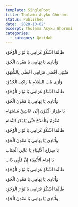 ```yaml
---
template: SinglePost
title: Tholama Asyku Ghoromi
status: Published
date: '2020-10-02'
excerpt: Tholama Asyku Ghoromi
categories:
  - category: Qosidah
---
```


ﻃَﺎﻟَﻤَﺎ ﺍَﺷْﻜُﻮْ ﻏَﺮَﺍﻣِﻰ ﻳَﺎ ﻧُﻮْ ﺭَ ﺍﻟْﻮُﺟُﻮْﺩ


ﻭَﺍُﻧَﺎﺩِﻯ ﻳَﺎ ﺗِﻬَﺎﻣِﻰ ﻳَﺎ ﻣَﻌْﺪِﻥَ ﺍﻟْﺠُﻮْﺩ

ﻣُﻨْﻴَﺘِﻰ ﺍَﻗْﺼَﻰ ﻣَﺮَﺍﻣِﻰ ﺍَﺣْﻈَﻰ ﺑِﺎﻟﺸُّﻬُﻮْﺩ

ﻭَﺍَﺭَﻯ ﺑَﺎﺏَ ﺍﻟﺴَّﻼَﻡِ ﻳَﺎ ﺯَﺍﻛِﻰ ﺍﻟْﺠُﺪُﻭْﺩ


ﻃَﺎﻟَﻤَﺎ ﺍَﺷْﻜُﻮْ ﻏَﺮَﺍﻣِﻰ ﻳَﺎ ﻧُﻮْ ﺭَ ﺍﻟْﻮُﺟُﻮْﺩ


ﻭَﺍُﻧَﺎﺩِﻯ ﻳَﺎ ﺗِﻬَﺎﻣِﻰ ﻳَﺎ ﻣَﻌْﺪِﻥَ ﺍﻟْﺠُﻮْﺩ


ﻳَﺎ ﻃِﺮَﺍﺯَ ﺍﻟْﻜَﻮْﻥِ ﺇِﻧِّﻰ ﻋَﺎﺷِﻖْ ﻣُﺴْﺘَﻬَﺎﻡ


ﻣُﻐْﺮَﻡٌ ﻭَﺍﻟْﻤَﺪْﺡُ ﻓَﻨِّﻰ ﻳَﺎ ﺑَﺪْﺭَ ﺍﻟﺘَّﻤَﺎﻡ


ﻃَﺎﻟَﻤَﺎ ﺍَﺷْﻜُﻮْ ﻏَﺮَﺍﻣِﻰ ﻳَﺎ ﻧُﻮْ ﺭَ ﺍﻟْﻮُﺟُﻮْﺩ

ﻭَﺍُﻧَﺎﺩِﻯ ﻳَﺎ ﺗِﻬَﺎﻣِﻰ ﻳَﺎ ﻣَﻌْﺪِﻥَ ﺍﻟْﺠُﻮْﺩ

ﻳَﺎ ﺳِﺮَﺍﺝَ ﺍْﻷَﻧْﺒِﻴَﺎﺀِ ﻳَﺎ ﻋَﺎﻟِﻲ ﺍﻟْﺠَﻨَﺎﺏ

ﻳَﺎ ﺇِﻣَﺎﻡَ ﺍْﻷَﺗْﻘِﻴَﺎﺀِ ﺇِﻥَّ ﻗَﻠْﺒِﻲ ذَاﺏ


ﻃَﺎﻟَﻤَﺎ ﺍَﺷْﻜُﻮْ ﻏَﺮَﺍﻣِﻰ ﻳَﺎ ﻧُﻮْ ﺭَ ﺍﻟْﻮُﺟُﻮْﺩ


ﻭَﺍُﻧَﺎﺩِﻯ ﻳَﺎ ﺗِﻬَﺎﻣِﻰ ﻳَﺎ ﻣَﻌْﺪِﻥَ ﺍﻟْﺠُﻮْﺩ


ﻃَﺎﻟَﻤَﺎ ﺍَﺷْﻜُﻮْ ﻏَﺮَﺍﻣِﻰ ﻳَﺎ ﻧُﻮْ ﺭَ ﺍﻟْﻮُﺟُﻮْﺩ


ﻭَﺍُﻧَﺎﺩِﻯ ﻳَﺎ ﺗِﻬَﺎﻣِﻰ ﻳَﺎ ﻣَﻌْﺪِﻥَ ﺍﻟْﺠُﻮْﺩ


